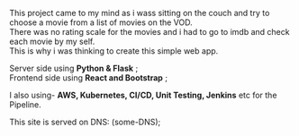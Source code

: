 This project came to my mind as i wass sitting on the couch and try to choose a movie from a list of movies on the VOD.   
There was no rating scale for the movies and i had to go to imdb and check each movie by my self.  
This is why i was thinking to create this simple web app.  

Server side using **Python & Flask** ;  
Frontend side using **React and Bootstrap** ;  

I also using- **AWS, Kubernetes, CI/CD, Unit Testing, Jenkins** etc for the Pipeline.  
  
This site is served on DNS: (some-DNS);



